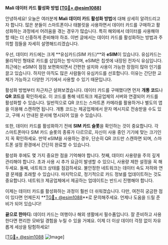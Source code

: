 **Mali 데이터 카드 활성화 방법 [[TG💪+ @esim1088](https://t.me/s/esim1088)]**

안녕하세요! 오늘은 여러분께 **Mali 데이터 카드 활성화 방법**에 대해 상세히 알려드리고자 합니다. 많은 분들이 스마트폰이나 태블릿을 사용하면서 데이터 카드를 구매하고 활성화하는 과정에서 어려움을 겪는 경우가 많습니다. 특히 해외에서 데이터를 사용해야 할 때는 더 신중하게 준비해야 하죠. 이번 글에서는 데이터 카드를 활성화하는 방법과 주의할 점들을 자세히 설명해드리겠습니다.

우선, 데이터 카드에는 크게 **유심카드(SIM 카드)**와 **eSIM**이 있습니다. 유심카드는 물리적인 형태로 카드를 삽입하는 방식이며, eSIM은 칩셋에 내장된 전자식 유심입니다. 최근에는 eSIM이 점점 보편화되면서 간편한 설치와 사용이 가능한 장점이 많아 인기를 끌고 있습니다. 하지만 아직도 많은 사람들이 유심카드를 선호합니다. 이유는 간단한 교체가 가능하고 다양한 기기에서 사용할 수 있기 때문입니다.

활성화 방법부터 차근차근 살펴보겠습니다. 데이터 카드를 구매했다면 먼저 **개통 코드**나 **QR 코드**를 확인하세요. 이 코드를 통해 네트워크 제공업체의 서버와 연결되어 카드를 활성화할 수 있습니다. 일반적으로 QR 코드는 스마트폰 카메라를 활용하거나 별도의 앱을 이용해 스캔하면 됩니다. 개통 코드는 제공업체에서 문자 메시지로 전송받을 수도 있고, 구매 시 안내된 문서에 명시되어 있을 수 있습니다.

또한, 데이터 카드를 활성화하기 전에 **SIM 카드 슬롯**을 확인하는 것이 중요합니다. 각 스마트폰마다 SIM 카드 슬롯의 종류가 다르므로, 자신이 사용 중인 기기에 맞는 크기인지 꼭 확인하세요. 만약 eSIM을 사용하는 경우, 단순히 QR 코드만 스캔하면 되며, 스마트폰 설정 환경에서 간단히 완료할 수 있습니다.

활성화 후에도 몇 가지 중요한 점을 기억해야 합니다. 첫째, 데이터 사용량을 주의 깊게 관리해야 합니다. 초과 사용 시 추가 요금이 발생할 수 있으니, 사용량 제한 설정을 꼭 해두세요. 둘째, 네트워크 상태를 점검하세요. 불안정한 네트워크는 데이터 속도 저하와 연결 문제를 초래할 수 있습니다. 마지막으로, 정기적으로 카드 정보를 업데이트하는 것도 중요합니다. 네트워크 제공업체에서 제공하는 업데이트는 반드시 진행해야 합니다.

이제는 데이터 카드를 활성화하는 과정이 훨씬 더 쉬워졌습니다. 다만, 여전히 궁금한 점이 있다면 언제든지 **[TG💪+ @esim1088](https://t.me/s/esim1088)**로 문의해주세요. 언제나 도움을 드릴 준비가 되어 있습니다!

**끝으로 한마디:** 데이터 카드는 여행이나 해외 생활에서 필수품입니다. 잘 준비하고 사용한다면 편리한 모바일 경험을 누릴 수 있을 거예요. 이제 더 이상 데이터 걱정 없이 자유롭게 세상을 탐험하세요! 

[[TG💪+ @esim1088](https://t.me/s/esim1088) ![Image](https://i.postimg.cc/Y0z9fWf4/image.png)]